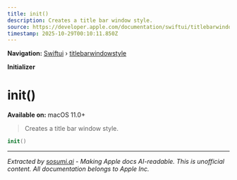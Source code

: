 ```yaml
---
title: init()
description: Creates a title bar window style.
source: https://developer.apple.com/documentation/swiftui/titlebarwindowstyle/init()
timestamp: 2025-10-29T00:10:11.850Z
---
```


**Navigation:** [Swiftui](/documentation/swiftui) › [titlebarwindowstyle](/documentation/swiftui/titlebarwindowstyle)

**Initializer**

# init()

**Available on:** macOS 11.0+

> Creates a title bar window style.

```swift
init()
```

---

*Extracted by [sosumi.ai](https://sosumi.ai) - Making Apple docs AI-readable.*
*This is unofficial content. All documentation belongs to Apple Inc.*

